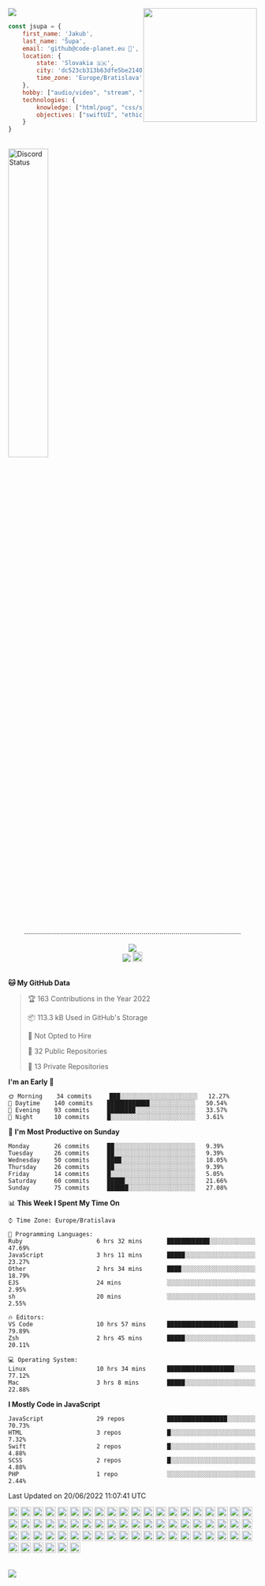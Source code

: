 
<img src="https://creepy-corp.eu/pika-bg.png">
<img align='right' src="https://creepy-corp.eu/pika.gif" width="230">
<br>

```js
const jsupa = {
    first_name: 'Jakub',
    last_name: 'Šupa',
    email: 'github@code-planet.eu 📧',
    location: {
        state: 'Slovakia 🇸🇰',
        city: 'dc523cb313b63dfe5be2140b0c05b3bc',
        time_zone: 'Europe/Bratislava'
    },
    hobby: ["audio/video", "stream", "3D modelling/printing", "crypto (XRP 🤍)", "IoT/DIY", "tech"],
    technologies: {
        knowledge: ["html/pug", "css/scss", "javascript/jquery", "vue/react", "nodejs", "ruby on rails", "php", "pgsql/mysql"],
        objectives: ["swiftUI", "ethical hacking", "boost all knowledge to master class"]
    }
}

  ```

<br>
<a href="https://discord.gg/DqWrEvyWX7" target="_blank">
<img width="40%" alt="Discord Status" src="https://lanyard.cnrad.dev/api/616613956676485122?borderRadius=6px&bg=161b22">
</a>
<br>
<p align="center">
.............................................................................................................
<br><br>
<a href="https://wakatime.com/@698e3ae2-2e7a-4cf6-a9e7-192f2b7d1525"><img src="https://wakatime.com/badge/user/698e3ae2-2e7a-4cf6-a9e7-192f2b7d1525.svg"></a><br>
<img src="https://visitor-badge.laobi.icu/badge?page_id=jsupa.jsupa">
<a href='https://ko-fi.com/Y8Y246Y0V' target='_blank'>
    <img src="https://img.shields.io/badge/buy%20me%20a%20coffee-donate-yellow.svg" alt="Buy Me A Coffee donate button" height="20px"/>
</a>
<br><br>

<!--START_SECTION:waka-->
**🐱 My GitHub Data** 

> 🏆 163 Contributions in the Year 2022
 > 
> 📦 113.3 kB Used in GitHub's Storage 
 > 
> 🚫 Not Opted to Hire
 > 
> 📜 32 Public Repositories 
 > 
> 🔑 13 Private Repositories  
 > 
**I'm an Early 🐤** 

```text
🌞 Morning    34 commits     ███░░░░░░░░░░░░░░░░░░░░░░   12.27% 
🌆 Daytime    140 commits    ████████████░░░░░░░░░░░░░   50.54% 
🌃 Evening    93 commits     ████████░░░░░░░░░░░░░░░░░   33.57% 
🌙 Night      10 commits     █░░░░░░░░░░░░░░░░░░░░░░░░   3.61%

```
📅 **I'm Most Productive on Sunday** 

```text
Monday       26 commits     ██░░░░░░░░░░░░░░░░░░░░░░░   9.39% 
Tuesday      26 commits     ██░░░░░░░░░░░░░░░░░░░░░░░   9.39% 
Wednesday    50 commits     ████░░░░░░░░░░░░░░░░░░░░░   18.05% 
Thursday     26 commits     ██░░░░░░░░░░░░░░░░░░░░░░░   9.39% 
Friday       14 commits     █░░░░░░░░░░░░░░░░░░░░░░░░   5.05% 
Saturday     60 commits     █████░░░░░░░░░░░░░░░░░░░░   21.66% 
Sunday       75 commits     ██████░░░░░░░░░░░░░░░░░░░   27.08%

```


📊 **This Week I Spent My Time On** 

```text
⌚︎ Time Zone: Europe/Bratislava

💬 Programming Languages: 
Ruby                     6 hrs 32 mins       ████████████░░░░░░░░░░░░░   47.69% 
JavaScript               3 hrs 11 mins       █████░░░░░░░░░░░░░░░░░░░░   23.27% 
Other                    2 hrs 34 mins       ████░░░░░░░░░░░░░░░░░░░░░   18.79% 
EJS                      24 mins             ░░░░░░░░░░░░░░░░░░░░░░░░░   2.95% 
sh                       20 mins             ░░░░░░░░░░░░░░░░░░░░░░░░░   2.55%

🔥 Editors: 
VS Code                  10 hrs 57 mins      ████████████████████░░░░░   79.89% 
Zsh                      2 hrs 45 mins       █████░░░░░░░░░░░░░░░░░░░░   20.11%

💻 Operating System: 
Linux                    10 hrs 34 mins      ███████████████████░░░░░░   77.12% 
Mac                      3 hrs 8 mins        █████░░░░░░░░░░░░░░░░░░░░   22.88%

```

**I Mostly Code in JavaScript** 

```text
JavaScript               29 repos            █████████████████░░░░░░░░   70.73% 
HTML                     3 repos             █░░░░░░░░░░░░░░░░░░░░░░░░   7.32% 
Swift                    2 repos             █░░░░░░░░░░░░░░░░░░░░░░░░   4.88% 
SCSS                     2 repos             █░░░░░░░░░░░░░░░░░░░░░░░░   4.88% 
PHP                      1 repo              ░░░░░░░░░░░░░░░░░░░░░░░░░   2.44%

```



 Last Updated on 20/06/2022 11:07:41 UTC
<!--END_SECTION:waka-->

<a href="https://developer.mozilla.org/en-US/docs/Web/JavaScript" title="JavaScript"><img src="https://github.com/get-icon/geticon/raw/master/icons/javascript.svg" alt="JavaScript" width="21px" height="21px"></a>
<a href="https://vuejs.org/" title="Vue.js"><img src="https://github.com/get-icon/geticon/raw/master/icons/vue.svg" alt="Vue.js" width="21px" height="21px"></a>
<a href="https://greensock.com/gsap/" title="GSAP"><img src="https://github.com/get-icon/geticon/raw/master/icons/gsap.svg" alt="GSAP" width="21px" height="21px"></a>
<a href="https://www.ruby-lang.org/" title="Ruby"><img src="https://github.com/get-icon/geticon/raw/master/icons/ruby.svg" alt="Ruby" width="21px" height="21px"></a>
<a href="https://rubyonrails.org/" title="Rails"><img src="https://github.com/get-icon/geticon/raw/master/icons/rails.svg" alt="Rails" width="21px" height="21px"></a>
<a href="https://jquery.com/" title="jQuery"><img src="https://github.com/get-icon/geticon/raw/master/icons/jquery-icon.svg" alt="jQuery" width="21px" height="21px"></a>
<a href="https://www.w3.org/TR/CSS/" title="CSS3"><img src="https://github.com/get-icon/geticon/raw/master/icons/css-3.svg" alt="CSS3" width="21px" height="21px"></a>
<a href="https://coffeescript.org/" title="CoffeeScript"><img src="https://github.com/get-icon/geticon/raw/master/icons/coffeescript.svg" alt="CoffeeScript" width="21px" height="21px"></a>
<a href="https://sass-lang.com/" title="Sass"><img src="https://github.com/get-icon/geticon/raw/master/icons/sass.svg" alt="Sass" width="21px" height="21px"></a>
<a href="https://tailwindcss.com/" title="Tailwind CSS"><img src="https://github.com/get-icon/geticon/raw/master/icons/tailwindcss-icon.svg" alt="Tailwind CSS" width="21px" height="21px"></a>
<a href="https://material-ui.com/" title="Material UI"><img src="https://github.com/get-icon/geticon/raw/master/icons/material-ui.svg" alt="Material UI" width="21px" height="21px"></a>
<a href="https://www.apple.com/" title="Apple"><img src="https://github.com/get-icon/geticon/raw/master/icons/apple.svg" alt="Apple" width="21px" height="21px"></a>
<a href="https://getbootstrap.com/" title="Bootstrap"><img src="https://github.com/get-icon/geticon/raw/master/icons/bootstrap.svg" alt="Bootstrap" width="21px" height="21px"></a>
<a href="https://www.w3.org/TR/html5/" title="HTML5"><img src="https://github.com/get-icon/geticon/raw/master/icons/html-5.svg" alt="HTML5" width="21px" height="21px"></a>
<a href="https://nodejs.org/" title="Node.js"><img src="https://github.com/get-icon/geticon/raw/master/icons/nodejs-icon.svg" alt="Node.js" width="21px" height="21px"></a>
<a href="https://www.apple.com/ios/" title="iOS"><img src="https://github.com/get-icon/geticon/raw/master/icons/ios.svg" alt="iOS" width="21px" height="21px"></a>
<a href="https://aws.amazon.com/s3/" title="AWS S3"><img src="https://github.com/get-icon/geticon/raw/master/icons/aws-s3.svg" alt="AWS S3" width="21px" height="21px"></a>
<a href="https://aws.amazon.com/" title="AWS"><img src="https://github.com/get-icon/geticon/raw/master/icons/aws.svg" alt="AWS" width="21px" height="21px"></a>
<a href="https://tc39.es/ecma262/" title="ECMAScript 6"><img src="https://github.com/get-icon/geticon/raw/master/icons/es6.svg" alt="ECMAScript 6" width="21px" height="21px"></a>
<a href="https://expressjs.com/" title="Express"><img src="https://github.com/get-icon/geticon/raw/master/icons/express.svg" alt="Express" width="21px" height="21px"></a>
<a href="https://php.net/" title="PHP"><img src="https://github.com/get-icon/geticon/raw/master/icons/php.svg" alt="PHP" width="21px" height="21px"></a>
<a href="https://www.python.org/" title="Python"><img src="https://github.com/get-icon/geticon/raw/master/icons/python.svg" alt="Python" width="21px" height="21px"></a>
<a href="https://www.mongodb.org/" title="MongoDB"><img src="https://github.com/get-icon/geticon/raw/master/icons/mongodb-icon.svg" alt="MongoDB" width="21px" height="21px"></a>
<a href="https://www.atlassian.com/" title="Atlassian"><img src="https://github.com/get-icon/geticon/raw/master/icons/atlassian.svg" alt="Atlassian" width="21px" height="21px"></a>
<a href="https://dev.mysql.com/" title="MySQL"><img src="https://github.com/get-icon/geticon/raw/master/icons/mysql.svg" alt="MySQL" width="21px" height="21px"></a>
<a href="https://www.blender.org/" title="Blender"><img src="https://github.com/get-icon/geticon/raw/master/icons/blender.svg" alt="Blender" width="21px" height="21px"></a>
<a href="https://grafana.com/" title="Grafana"><img src="https://github.com/get-icon/geticon/raw/master/icons/grafana.svg" alt="Grafana" width="21px" height="21px"></a>
<a href="https://letsencrypt.org/" title="Let's Encrypt"><img src="https://github.com/get-icon/geticon/raw/master/icons/letsencrypt.svg" alt="Let's Encrypt" width="21px" height="21px"></a>
<a href="https://certbot.eff.org/" title="Certbot"><img src="https://github.com/get-icon/geticon/raw/master/icons/certbot.svg" alt="Certbot" width="21px" height="21px"></a>
<a href="https://www.vaultproject.io/" title="Vault"><img src="https://github.com/get-icon/geticon/raw/master/icons/vault.svg" alt="Vault" width="21px" height="21px"></a>
<a href="https://www.google.com/chrome/" title="Chrome"><img src="https://github.com/get-icon/geticon/raw/master/icons/chrome.svg" alt="Chrome" width="21px" height="21px"></a>
<a href="https://nodemon.io/" title="nodemon"><img src="https://github.com/get-icon/geticon/raw/master/icons/nodemon.svg" alt="nodemon" width="21px" height="21px"></a>
<a href="https://codepen.io/" title="Codepen"><img src="https://github.com/get-icon/geticon/raw/master/icons/codepen-icon.svg" alt="Codepen" width="21px" height="21px"></a>
<a href="https://www.twitch.tv/" title="Twitch"><img src="https://github.com/get-icon/geticon/raw/master/icons/twitch.svg" alt="Twitch" width="21px" height="21px"></a>
<a href="https://www.postgresql.org/" title="PostgreSQL"><img src="https://github.com/get-icon/geticon/raw/master/icons/postgresql.svg" alt="PostgreSQL" width="21px" height="21px"></a>
<a href="https://oauth.net/" title="OAuth"><img src="https://github.com/get-icon/geticon/raw/master/icons/oauth.svg" alt="OAuth" width="21px" height="21px"></a>
<a href="https://graphql.org/" title="GraphQL"><img src="https://github.com/get-icon/geticon/raw/master/icons/graphql.svg" alt="GraphQL" width="21px" height="21px"></a>
<a href="https://git-scm.com/" title="Git"><img src="https://github.com/get-icon/geticon/raw/master/icons/git-icon.svg" alt="Git" width="21px" height="21px"></a>
<a href="https://www.nginx.com/" title="Nginx"><img src="https://github.com/get-icon/geticon/raw/master/icons/nginx-icon.svg" alt="Nginx" width="21px" height="21px"></a>
<a href="https://www.nomadproject.io/" title="Nomad"><img src="https://github.com/get-icon/geticon/raw/master/icons/nomad.svg" alt="Nomad" width="21px" height="21px"></a>
<a href="https://github.com/" title="Github"><img src="https://github.com/get-icon/geticon/raw/master/icons/github-icon.svg" alt="Github" width="21px" height="21px"></a>
<a href="https://www.linkedin.com/" title="LinkedIn"><img src="https://github.com/get-icon/geticon/raw/master/icons/linkedin-icon.svg" alt="LinkedIn" width="21px" height="21px"></a>
<a href="https://about.gitlab.com/" title="Gitlab"><img src="https://github.com/get-icon/geticon/raw/master/icons/gitlab.svg" alt="Gitlab" width="21px" height="21px"></a>
<a href="https://www.npmjs.com/" title="npm"><img src="https://github.com/get-icon/geticon/raw/master/icons/npm.svg" alt="npm" width="21px" height="21px"></a>
<a href="https://www.android.com/" title="Android"><img src="https://github.com/get-icon/geticon/raw/master/icons/android-icon.svg" alt="Android" width="21px" height="21px"></a>
<a href="https://www.apple.com/macos/" title="Mac OS"><img src="https://github.com/get-icon/geticon/raw/master/icons/macOS.svg" alt="Mac OS" width="21px" height="21px"></a>
<a href="https://www.gnu.org/software/bash/" title="Bash"><img src="https://github.com/get-icon/geticon/raw/master/icons/bash.svg" alt="Bash" width="21px" height="21px"></a>
<a href="https://vitejs.dev/" title="Vite"><img src="https://github.com/get-icon/geticon/raw/master/icons/vite.svg" alt="Vite" width="21px" height="21px"></a>
<a href="https://babeljs.io/" title="Babel"><img src="https://github.com/get-icon/geticon/raw/master/icons/babel.svg" alt="Babel" width="21px" height="21px"></a>
<a href="https://eslint.org/" title="ESLint"><img src="https://github.com/get-icon/geticon/raw/master/icons/eslint.svg" alt="ESLint" width="21px" height="21px"></a>
<a href="https://prettier.io/" title="Prettier"><img src="https://github.com/get-icon/geticon/raw/master/icons/prettier.svg" alt="Prettier" width="21px" height="21px"></a>
<a href="https://jestjs.io/" title="Jest"><img src="https://github.com/get-icon/geticon/raw/master/icons/jest.svg" alt="Jest" width="21px" height="21px"></a>
<a href="https://www.cypress.io/" title="Cypress"><img src="https://github.com/get-icon/geticon/raw/master/icons/cypress.svg" alt="Cypress" width="21px" height="21px"></a>
<a href="https://code.visualstudio.com/" title="Visual Studio Code"><img src="https://github.com/get-icon/geticon/raw/master/icons/visual-studio-code.svg" alt="Visual Studio Code" width="21px" height="21px"></a>
<a href="https://www.sublimetext.com/" title="Sublime Text"><img src="https://github.com/get-icon/geticon/raw/master/icons/sublime-text.svg" alt="Sublime Text" width="21px" height="21px"></a>
<a href="https://www.apache.org/" title="Apache"><img src="https://github.com/get-icon/geticon/raw/master/icons/apache.svg" alt="Apache" width="21px" height="21px"></a>
<a href="https://www.adobe.com/" title="Adobe"><img src="https://github.com/get-icon/geticon/raw/master/icons/adobe.svg" alt="Adobe" width="21px" height="21px"></a>
<a href="https://www.adobe.com/products/photoshop.html" title="Adobe Photoshop"><img src="https://github.com/get-icon/geticon/raw/master/icons/adobe-photoshop.svg" alt="Adobe Photoshop" width="21px" height="21px"></a>
<a href="https://www.adobe.com/products/illustrator.html" title="Adobe Illustrator"><img src="https://github.com/get-icon/geticon/raw/master/icons/adobe-illustrator.svg" alt="Adobe Illustrator" width="21px" height="21px"></a>
<a href="https://www.adobe.com/products/animate.html" title="Adobe Animate"><img src="https://github.com/get-icon/geticon/raw/master/icons/adobe-animate.svg" alt="Adobe Animate" width="21px" height="21px"></a>
<a href="https://www.adobe.com/products/aftereffects.html" title="Adobe After Effects"><img src="https://github.com/get-icon/geticon/raw/master/icons/adobe-after_effects.svg" alt="Adobe After Effects" width="21px" height="21px"></a>
<a href="https://www.adobe.com/products/indesign.html" title="Adobe InDesign"><img src="https://github.com/get-icon/geticon/raw/master/icons/adobe-indesign.svg" alt="Adobe InDesign" width="21px" height="21px"></a>
<a href="https://www.adobe.com/products/premiere.html" title="Adobe Premiere Pro"><img src="https://github.com/get-icon/geticon/raw/master/icons/adobe-premiere_pro.svg" alt="Adobe Premiere Pro" width="21px" height="21px"></a>
<a href="https://www.figma.com/" title="Figma"><img src="https://github.com/get-icon/geticon/raw/master/icons/figma.svg" alt="Figma" width="21px" height="21px"></a>
<a href="https://filezilla-project.org/" title="FileZilla"><img src="https://github.com/get-icon/geticon/raw/master/icons/filezilla.svg" alt="FileZilla" width="21px" height="21px"></a>
<a href="https://fontawesome.com/" title="Font Awesome"><img src="https://github.com/get-icon/geticon/raw/master/icons/font-awesome.svg" alt="Font Awesome" width="21px" height="21px"></a>
</p><br>
<img src="https://creepy-corp.eu/pika-bg-bottom.png">
